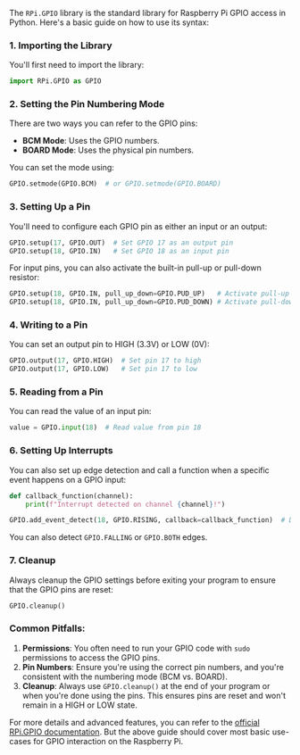 The `RPi.GPIO` library is the standard library for Raspberry Pi GPIO access in Python. Here's a basic guide on how to use its syntax:

### 1. Importing the Library

You'll first need to import the library:

```python
import RPi.GPIO as GPIO
```

### 2. Setting the Pin Numbering Mode

There are two ways you can refer to the GPIO pins:

- **BCM Mode**: Uses the GPIO numbers.
- **BOARD Mode**: Uses the physical pin numbers.

You can set the mode using:

```python
GPIO.setmode(GPIO.BCM)  # or GPIO.setmode(GPIO.BOARD)
```

### 3. Setting Up a Pin

You'll need to configure each GPIO pin as either an input or an output:

```python
GPIO.setup(17, GPIO.OUT)  # Set GPIO 17 as an output pin
GPIO.setup(18, GPIO.IN)   # Set GPIO 18 as an input pin
```

For input pins, you can also activate the built-in pull-up or pull-down resistor:

```python
GPIO.setup(18, GPIO.IN, pull_up_down=GPIO.PUD_UP)   # Activate pull-up resistor
GPIO.setup(18, GPIO.IN, pull_up_down=GPIO.PUD_DOWN) # Activate pull-down resistor
```

### 4. Writing to a Pin

You can set an output pin to HIGH (3.3V) or LOW (0V):

```python
GPIO.output(17, GPIO.HIGH)  # Set pin 17 to high
GPIO.output(17, GPIO.LOW)   # Set pin 17 to low
```

### 5. Reading from a Pin

You can read the value of an input pin:

```python
value = GPIO.input(18)  # Read value from pin 18
```

### 6. Setting Up Interrupts

You can also set up edge detection and call a function when a specific event happens on a GPIO input:

```python
def callback_function(channel):
    print(f"Interrupt detected on channel {channel}!")

GPIO.add_event_detect(18, GPIO.RISING, callback=callback_function)  # Detect rising edge
```

You can also detect `GPIO.FALLING` or `GPIO.BOTH` edges.

### 7. Cleanup

Always cleanup the GPIO settings before exiting your program to ensure that the GPIO pins are reset:

```python
GPIO.cleanup()
```

### Common Pitfalls:

1. **Permissions**: You often need to run your GPIO code with `sudo` permissions to access the GPIO pins.
2. **Pin Numbers**: Ensure you're using the correct pin numbers, and you're consistent with the numbering mode (BCM vs. BOARD).
3. **Cleanup**: Always use `GPIO.cleanup()` at the end of your program or when you're done using the pins. This ensures pins are reset and won't remain in a HIGH or LOW state.

For more details and advanced features, you can refer to the [official RPi.GPIO documentation](https://sourceforge.net/p/raspberry-gpio-python/wiki/Home/). But the above guide should cover most basic use-cases for GPIO interaction on the Raspberry Pi.

